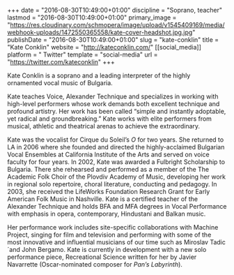 +++
date = "2016-08-30T10:49:00+01:00"
discipline = "Soprano, teacher"
lastmod = "2016-08-30T10:49:00+01:00"
primary_image = "https://res.cloudinary.com/schmopera/image/upload/v1545409169/media/webhook-uploads/1472550365558/kate-cover-headshot.jpg.jpg"
publishDate = "2016-08-30T10:49:00+01:00"
slug = "kate-conklin"
title = "Kate Conklin"
website = "http://kateconklin.com/"
[[social_media]]
platform = " Twitter"
template = "social-media"
url = "https://twitter.com/kateconklin"
+++

Kate Conklin is a soprano and a leading interpreter of the highly ornamented vocal music of Bulgaria.

Kate teaches Voice, Alexander Technique and specializes in working with high-level performers whose work demands both excellent technique and profound artistry. Her work has been called “simple and instantly adoptable, yet radical and groundbreaking.” Kate works with elite performers from musical, athletic and theatrical arenas to achieve the extraordinary.

Kate was the vocalist for Cirque du Soleil’s *O* for two years. She returned to LA in 2006 where she founded and directed the highly-acclaimed Bulgarian Vocal Ensembles at California Institute of the Arts and served on voice faculty for four years. In 2002, Kate was awarded a Fulbright Scholarship to Bulgaria. There she rehearsed and performed as a member of the The Academic Folk Choir of the Plovdiv Academy of Music, developing her work in regional solo repertoire, choral literature, conducting and pedagogy. In 2003, she received the LifeWorks Foundation Research Grant for Early American Folk Music in Nashville. Kate is a certified teacher of the Alexander Technique and holds BFA and MFA degrees in Vocal Performance with emphasis in opera, contemporary, Hindustani and Balkan music.

Her performance work includes site-specific collaborations with Machine Project, singing for film and television and performing with some of the most innovative and influential musicians of our time such as Miroslav Tadic´and John Bergamo. Kate is currently in development with a new solo performance piece, Recreational Science written for her by Javier Navarrette (Oscar-nominated composer for *Pan’s Labyrinth*).
